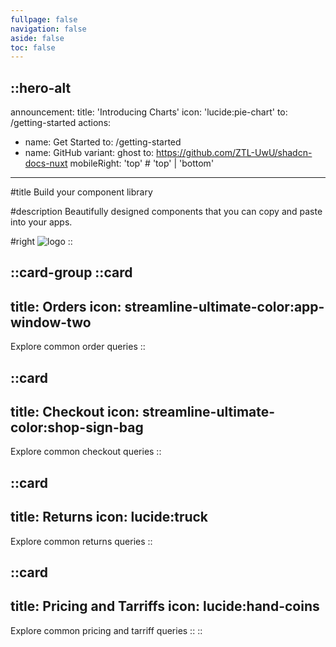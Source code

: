 ```yaml
---
fullpage: false
navigation: false
aside: false
toc: false
---
```


::hero-alt
---
announcement:
  title: 'Introducing Charts'
  icon: 'lucide:pie-chart'
  to: /getting-started
actions:
  - name: Get Started
    to: /getting-started
  - name: GitHub
    variant: ghost
    to: https://github.com/ZTL-UwU/shadcn-docs-nuxt
mobileRight: 'top' # 'top' | 'bottom'
---

#title
Build your component library

#description
Beautifully designed components that you can copy and paste into your apps.

#right
![logo](/group-working-together-with-colorful-gear-icons-vector.jpg)
::



::card-group
  ::card
  ---
  title: Orders
  icon: streamline-ultimate-color:app-window-two
  ---
  Explore common order queries
  ::

  ::card
  ---
  title: Checkout
  icon: streamline-ultimate-color:shop-sign-bag
  ---
  Explore common checkout queries
  ::

  ::card
  ---
  title: Returns
  icon: lucide:truck
  ---
  Explore common returns queries
  ::

  ::card
  ---
  title: Pricing and Tarriffs
  icon: lucide:hand-coins
  ---
  Explore common pricing and tarriff queries
  ::
::